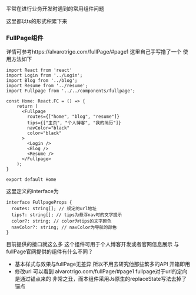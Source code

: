 平常在进行业务开发时遇到的常用组件问题

这里都以ts的形式积累下来

### FullPage组件
详情可参考https://alvarotrigo.com/fullPage/#page1
这里自己手写撸了一个 
使用方法如下

```tsx
import React from 'react'
import Login from '../Login';
import Blog from '../blog';
import Resume from '../resume';
import Fullpage from '../../components/fullpage';

const Home: React.FC = () => {
    return (
      <Fullpage
        routes={["home", "blog", "resume"]}
        tips={["主页", "个人博客", "我的简历"]}
        navColor="black"
        color="black"
      >
        <Login />
        <Blog />
        <Resume />
      </Fullpage>
    );
}

export default Home
```

这里定义的interface为
```tsx
interface FullpageProps {
  routes: string[]; // 规定的url地址
  tips?: string[]; // tips为悬浮nav时的文字提示
  color?: string; // color为tips的文字颜色
  navColor?: string; // navColor为导航的颜色
}
```
目前提供的接口就这么多 这个组件可用于个人博客开发或者官网信息展示
与fullPage官网提供的组件有什么不同？
+ 基本样式与效果与fullPage无差异 所以不用去研究他那些繁多的API 开箱即用
+ 修改url 可以看到 alvarotrigo.com/fullPage/#page1 fullpage对于url的定向是通过锚点来的 非常之丑，而本组件采用Js原生的replaceState写法去掉了锚点